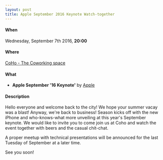 ```yaml
---
layout: post
title: Apple September 2016 Keynote Watch-together
---
```


#### When
Wednesday, September 7th 2016, **20:00**

#### Where
[CoHo - The Coworking space](https://www.facebook.com/coho.gr)

#### What

* **Apple September '16 Keynote'** by [Apple](http://www.apple.com/apple-events/september-2016/)

#### Description
Hello everyone and welcome back to the city! We hope your summer vacay was a blast! Anyway, we're back to business!
Season kicks off with the new iPhone and who-knows-what more unveiling at this year's September keynote. We would
like to invite you to come join us at Coho and watch the event together with beers and the casual chit-chat.

A proper meetup with technical presentations will be announced for the last Tuesday of September at a later time.

See you soon!

